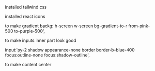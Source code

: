 installed tailwind css

installed react icons

to make gradient
backg:'h-screen w-screen bg-gradient-to-r from-pink-500 to-purple-500',

to make inputs inner part look good

 input:'py-2 shadow appearance-none border border-b-blue-400 focus:outline-none focus:shadow-outline',

 to make content center

  <div className='text-center'>
